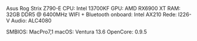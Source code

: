 Asus Rog Strix Z790-E
CPU: Intel 13700KF
GPU: AMD RX6900 XT
RAM: 32GB DDR5 @ 6400MHz
WIFI + Bluetooth onboard: Intel AX210
Rede:  I226-V
Audio: ALC4080

SMBIOS: MacPro7,1
macOS: Ventura 13.6
OpenCore: 0.9.5
